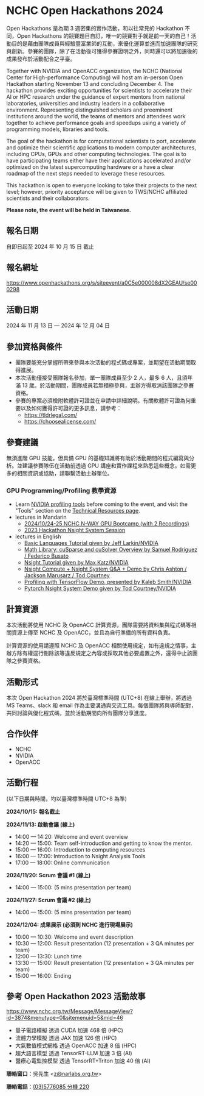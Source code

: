 
# NCHC Open Hackathons 2024

Open Hackathons 是為期 3 週密集的實作活動，和以往常見的 Hackathon 不同，Open Hackathons 的競賽題目自訂，唯一的競賽對手就是前一天的自己！活動目的是藉由團隊成員與經驗豐富業師的互動，來優化運算並進而加速團隊的研究與創新。參賽的團隊，除了在活動後可獲得參賽證明之外，同時還可以將加速後的成果發布於活動配合之平臺。

Together with NVIDIA and OpenACC organization, the NCHC (National Center for High-performance Computing) will host am in-person Open Hackathon starting November 13 and concluding December 4. The hackathon provides exciting opportunities for scientists to accelerate their AI or HPC research under the guidance of expert mentors from national laboratories, universities and industry leaders in a collaborative environment. Representing distinguished scholars and preeminent institutions around the world, the teams of mentors and attendees work together to achieve performance goals and speedups using a variety of programming models, libraries and tools.

The goal of the hackathon is for computational scientists to port, accelerate and optimize their scientific applications to modern computer architectures, including CPUs, GPUs and other computing technologies. The goal is to have participating teams either have their applications accelerated and/or optimized on the latest supercomputing hardware or a have a clear roadmap of the next steps needed to leverage these resources.

This hackathon is open to everyone looking to take their projects to the next level; however, priority acceptance will be given to TWS/NCHC affiliated scientists and their collaborators.

**Please note, the event will be held in Taiwanese.**

## 報名日期

自即日起至 2024 年 10 月 15 日 截止

## 報名網址

<https://www.openhackathons.org/s/siteevent/a0C5e000008dX2GEAU/se000298>

## 活動日期

2024 年 11 月 13 日 &mdash; 2024 年 12 月 04 日

## 參加資格與條件

 -  團隊要能充分掌握所帶來參與本次活動的程式碼或專案，並期望在活動期間取得進展。
 -  本次活動僅接受團隊報名參加，單一團隊成員至少 2 人，最多 6 人，且須年滿 13 歲。於活動期間，團隊成員若無積極參與，主辦方得取消該團隊之參賽資格。
 -  參賽的專案必須檢附軟體許可證並在申請中詳細說明。有關軟體許可證為何重要以及如何獲得許可證的更多訊息，請參考：
     -  <https://tldrlegal.com/>
     -  <https://choosealicense.com/>

## 參賽建議

無須進階 GPU 技能，但具備 GPU 的基礎知識將有助於活動期間的程式編寫與分析。並建議參賽隊伍在活動前透過 GPU 講座和實作課程來熟悉這些概念。如需更多的相關資訊或協助，請聯繫活動主辦單位。

### GPU Programming/Profiling 教學資源

- Learn [NVIDIA profiling tools](https://www.nvidia.com/en-us/on-demand/session/gtcsj20-s22141/) before coming to the event, and visit the "Tools" section on the [Technical Resources page](https://www.openhackathons.org/s/technical-resources).
- lectures in Mandarin
  - [2024/10/24-25 NCHC N-WAY GPU Bootcamp (with 2 Recordings)](https://github.com/nqobu/nvidia/tree/main/20240924)
  - [2023 Hackathon Nsight System Session](https://youtu.be/pz69bwhjm3o)
- lectures in English
  - [Basic Languages Tutorial given by Jeff Larkin/NVIDIA](https://drive.google.com/file/d/1phZGnFnss6iYtJrHYUsKRpwQNB63mLAU/view?usp=sharing)
  - [Math Library: cuSparse and cuSolver Overview by Samuel Rodriguez / Federico Busato](https://drive.google.com/file/d/1EgUYtgpqCr51jC9WWUz2W5wqx-k3aS0s/view?usp=sharing)
  - [Nsight Tutorial given by Max Katz/NVIDIA](https://drive.google.com/file/d/1TEPiRpxqZXK2iqzy1uAQoAlrH3u7z-iX/view?usp=sharing)
  - [Nsight Compute + Nsight System Q&A + Demo by Chris Ashton / Jackson Marusarz / Tod Courtney](https://drive.google.com/file/d/1nt6cfGNfFU-jdj6ZVYmjOT_DQx5m-JVL/view?usp=sharing)
  - [Profiling with TensorFlow Demo, presented by Kaleb Smith/NVIDIA](https://drive.google.com/file/d/1DXO0xNZj_zrN46HszCyPX-BJMqFQ_Er5/view?usp=sharing)
  - [Pytorch Nsight System Demo given by Tod Courtney/NVIDIA](https://drive.google.com/file/d/1EAfSgt1UzPRgP_xkf3zDnVvdumfnDk_2/view?usp=sharing)

## 計算資源

本次活動將使用 NCHC 及 OpenACC 計算資源，團隊需要將資料集與程式碼等相關資源上傳至 NCHC 及 OpenACC，並且為自行準備的所有資料負責。

計算資源的使用請遵照 NCHC 及 OpenACC 相關使用規定，如有違規之情事，主辦方除有權逕行刪除該等違反規定之內容或採取其他必要處置之外，還得中止該團隊之參賽資格。

## 活動形式

本次 Open Hackathon 2024 將於臺灣標準時間 (UTC+8) 在線上舉辦，將透過 MS Teams、slack 和 email 作為主要溝通與交流工具。每個團隊將與導師配對，共同討論與優化程式碼，並於活動期間向所有團隊分享進度。

## 合作伙伴

 -  NCHC
 -  NVIDIA
 -  OpenACC

## 活動行程

(以下日期與時間，均以臺灣標準時間 UTC+8 為準)

**2024/10/15: 報名截止**

**2024/11/13: 啟動會議 (線上)**

 -  14:00 &mdash; 14:20: Welcome and event overview
 -  14:20 &mdash; 15:00: Team self-introduction and getting to know the mentor.
 -  15:00 &mdash; 16:00: Introduction to computing resources
 -  16:00 &mdash; 17:00: Introduction to Nsight Analysis Tools
 -  17:00 &mdash; 18:00: Online communication

**2024/11/20: Scrum 會議 #1 (線上)**

 -  14:00 &mdash; 15:00: (5 mins presentation per team)

**2024/11/27: Scrum 會議 #2 (線上)**

 -  14:00 &mdash; 15:00: (5 mins presentation per team)

**2024/12/04: 成果展示 (必須到 NCHC 進行現場展示)**

 -  10:00 &mdash; 10:30: Welcome and event description
 -  10:30 &mdash; 12:00: Result presentation (12 presentation + 3 QA minutes per team)
 -  12:00 &mdash; 13:30: Lunch time
 -  13:30 &mdash; 15:00: Result presentation (12 presentation + 3 QA minutes per team)
 -  15:00 &mdash; 16:00: Ending

## 參考 Open Hackathon 2023 活動故事

<https://www.nchc.org.tw/Message/MessageView?id=3874&menutype=0&sitemenuid=5&mid=46>

 -  量子電路模擬 透過 CUDA 加速 468 倍 (HPC)
 -  流體力學模擬 透過 JAX 加速 126 倍 (HPC)
 -  大氣數值模式網格 透過 OpenACC 加速 8 倍 (HPC)
 -  超大語言模型 透過 TensorRT-LLM 加速 3 倍 (AI)
 -  醫療心電監控模型 透過 TensorRT+Triton 加速 40 倍 (AI)

**聯絡窗口**：吳先生 &lt;[z@narlabs.org.tw](mailto:z@narlabs.org.tw)&gt;

**聯絡電話**：[(03)5776085 分機 220](tel:+886-3-5776085,220)

<!--
  vim: ft=markdown ic noet norl wrap sw=8 ts=8 sts=4:
  -->
